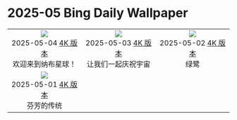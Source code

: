 # 2025-05 Bing Daily Wallpaper

|      |      |      |
|:----:|:----:|:----:|
| ![](https://cn.bing.com/th?id=OHR.SevilleNaboo_ZH-CN1065227658_UHD.jpg&rf=LaDigue_UHD.jpg&pid=hp&w=480&h=270&rs=1&c=4)<br> 2025-05-04 [4K 版本](https://cn.bing.com/th?id=OHR.SevilleNaboo_ZH-CN1065227658_UHD.jpg&rf=LaDigue_UHD.jpg&pid=hp&w=3840&h=2160&rs=1&c=4) <br> 欢迎来到纳布星球！| ![](https://cn.bing.com/th?id=OHR.ArchesGalaxy_ZH-CN0954505086_UHD.jpg&rf=LaDigue_UHD.jpg&pid=hp&w=480&h=270&rs=1&c=4)<br> 2025-05-03 [4K 版本](https://cn.bing.com/th?id=OHR.ArchesGalaxy_ZH-CN0954505086_UHD.jpg&rf=LaDigue_UHD.jpg&pid=hp&w=3840&h=2160&rs=1&c=4) <br> 让我们一起庆祝宇宙| ![](https://cn.bing.com/th?id=OHR.BrazilHeron_ZH-CN7200229300_UHD.jpg&rf=LaDigue_UHD.jpg&pid=hp&w=480&h=270&rs=1&c=4)<br> 2025-05-02 [4K 版本](https://cn.bing.com/th?id=OHR.BrazilHeron_ZH-CN7200229300_UHD.jpg&rf=LaDigue_UHD.jpg&pid=hp&w=3840&h=2160&rs=1&c=4) <br> 绿鹭 |
| ![](https://cn.bing.com/th?id=OHR.PinkPlumeria_ZH-CN3890147555_UHD.jpg&rf=LaDigue_UHD.jpg&pid=hp&w=480&h=270&rs=1&c=4)<br> 2025-05-01 [4K 版本](https://cn.bing.com/th?id=OHR.PinkPlumeria_ZH-CN3890147555_UHD.jpg&rf=LaDigue_UHD.jpg&pid=hp&w=3840&h=2160&rs=1&c=4) <br> 芬芳的传统